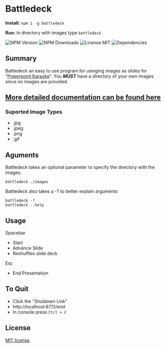 Battledeck
==========

**Install:** `npm i -g battledeck`

**Run:** In directory with images type `battledeck`


![NPM Version](https://img.shields.io/npm/v/battledeck.svg) ![NPM Downloads](https://img.shields.io/npm/dt/battledeck.svg) ![License MIT](https://img.shields.io/npm/l/battledeck.svg) ![Dependencies](https://david-dm.org/JKerney-HunterIndustries/battledeck.svg)

## Summary
Battledeck an easy to use program for usinging images as slides for "[Powerpoint Karaoke](https://en.wikipedia.org/wiki/PowerPoint_Karaoke)". You **_MUST_** have a directory of your own images since no images are provided.

## [More detailed documentation can be found here](https://github.com/JKerney-HunterIndustries/battledeck/wiki)

### Suported Image Types
* .jpg
* .jpeg
* .png
* .gif

## Aguments
Battledeck takes an optional parameter to specify the directory with the images.

`battledeck ./images`

Battledeck also takes a -? to better explain arguments

`battledeck -?`<br/>
`battledeck --help`

## Usage
Spacebar 
* Start
* Advance Slide
* Reshuffles slide deck

Esc
* End Presentation

## To Quit

* Click the "Shutdown Link"
* http://localhost:8713/end
* In console press `Ctrl + C`

## License

[MIT license](http://opensource.org/licenses/MIT).
